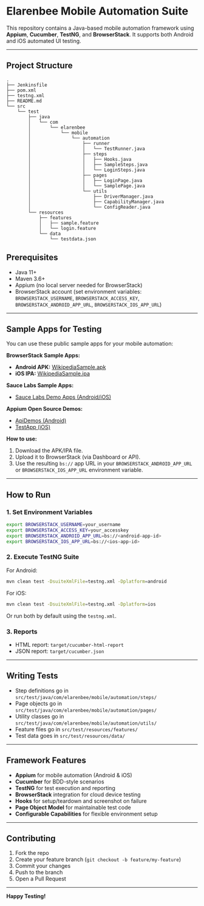 # Elarenbee Mobile Automation Suite

This repository contains a Java-based mobile automation framework using **Appium**, **Cucumber**, **TestNG**, and **BrowserStack**. It supports both Android and iOS automated UI testing.

---

## Project Structure

```
.
├── Jenkinsfile
├── pom.xml
├── testng.xml
├── README.md
└── src
    └── test
        ├── java
        │   └── com
        │       └── elarenbee
        │           └── mobile
        │               └── automation
        │                   ├── runner
        │                   │   └── TestRunner.java
        │                   ├── steps
        │                   │   ├── Hooks.java
        │                   │   ├── SampleSteps.java
        │                   │   └── LoginSteps.java
        │                   ├── pages
        │                   │   ├── LoginPage.java
        │                   │   └── SamplePage.java
        │                   └── utils
        │                       ├── DriverManager.java
        │                       ├── CapabilityManager.java
        │                       └── ConfigReader.java
        └── resources
            ├── features
            │   ├── sample.feature
            │   └── login.feature
            └── data
                └── testdata.json
```

## Prerequisites

- Java 11+
- Maven 3.6+
- Appium (no local server needed for BrowserStack)
- BrowserStack account (set environment variables: `BROWSERSTACK_USERNAME`, `BROWSERSTACK_ACCESS_KEY`, `BROWSERSTACK_ANDROID_APP_URL`, `BROWSERSTACK_IOS_APP_URL`)

---

## Sample Apps for Testing

You can use these public sample apps for your mobile automation:

**BrowserStack Sample Apps:**

- **Android APK:** [WikipediaSample.apk](https://www.browserstack.com/app-automate/sample-apps/android/WikipediaSample.apk)
- **iOS IPA:** [WikipediaSample.ipa](https://www.browserstack.com/app-automate/sample-apps/ios/WikipediaSample.ipa)

**Sauce Labs Sample Apps:**

- [Sauce Labs Demo Apps (Android/iOS)](https://github.com/saucelabs/sample-app-mobile/releases)

**Appium Open Source Demos:**

- [ApiDemos (Android)](https://github.com/appium/sample-code/tree/master/sample-code/apps)
- [TestApp (iOS)](https://github.com/appium/sample-code/tree/master/sample-code/apps)

**How to use:**
1. Download the APK/IPA file.
2. Upload it to BrowserStack (via Dashboard or API).
3. Use the resulting `bs://` app URL in your `BROWSERSTACK_ANDROID_APP_URL` or `BROWSERSTACK_IOS_APP_URL` environment variable.

---

## How to Run

### 1. Set Environment Variables

```sh
export BROWSERSTACK_USERNAME=your_username
export BROWSERSTACK_ACCESS_KEY=your_accesskey
export BROWSERSTACK_ANDROID_APP_URL=bs://<android-app-id>
export BROWSERSTACK_IOS_APP_URL=bs://<ios-app-id>
```

### 2. Execute TestNG Suite

For Android:
```sh
mvn clean test -DsuiteXmlFile=testng.xml -Dplatform=android
```

For iOS:
```sh
mvn clean test -DsuiteXmlFile=testng.xml -Dplatform=ios
```

Or run both by default using the `testng.xml`.

### 3. Reports

- HTML report: `target/cucumber-html-report`
- JSON report: `target/cucumber.json`

---

## Writing Tests

- Step definitions go in `src/test/java/com/elarenbee/mobile/automation/steps/`
- Page objects go in `src/test/java/com/elarenbee/mobile/automation/pages/`
- Utility classes go in `src/test/java/com/elarenbee/mobile/automation/utils/`
- Feature files go in `src/test/resources/features/`
- Test data goes in `src/test/resources/data/`

---

## Framework Features

- **Appium** for mobile automation (Android & iOS)
- **Cucumber** for BDD-style scenarios
- **TestNG** for test execution and reporting
- **BrowserStack** integration for cloud device testing
- **Hooks** for setup/teardown and screenshot on failure
- **Page Object Model** for maintainable test code
- **Configurable Capabilities** for flexible environment setup

---

## Contributing

1. Fork the repo
2. Create your feature branch (`git checkout -b feature/my-feature`)
3. Commit your changes
4. Push to the branch
5. Open a Pull Request

---

**Happy Testing!**
